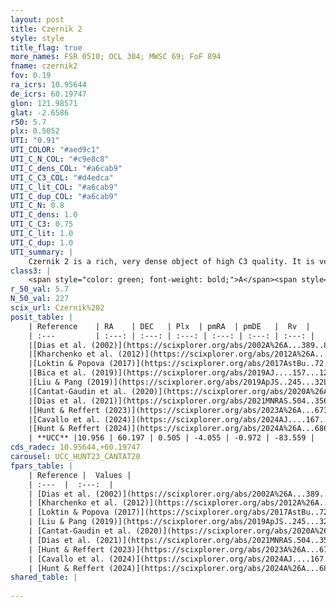 ```yaml
---
layout: post
title: Czernik 2
style: style
title_flag: true
more_names: FSR 0510; OCL 304; MWSC 69; FoF 894
fname: czernik2
fov: 0.19
ra_icrs: 10.95644
de_icrs: 60.19747
glon: 121.98571
glat: -2.6586
r50: 5.7
plx: 0.5052
UTI: "0.91"
UTI_COLOR: "#aed9c1"
UTI_C_N_COL: "#c9e8c8"
UTI_C_dens_COL: "#a6cab9"
UTI_C_C3_COL: "#d4edca"
UTI_C_lit_COL: "#a6cab9"
UTI_C_dup_COL: "#a6cab9"
UTI_C_N: 0.8
UTI_C_dens: 1.0
UTI_C_C3: 0.75
UTI_C_lit: 1.0
UTI_C_dup: 1.0
UTI_summary: |
    Czernik 2 is a rich, very dense object of high C3 quality. It is very well-studied in the literature.
class3: |
    <span style="color: green; font-weight: bold;">A</span><span style="color: #FFC300; font-weight: bold;">B</span>
r_50_val: 5.7
N_50_val: 227
scix_url: Czernik%202
posit_table: |
    | Reference    | RA    | DEC   | Plx  | pmRA  | pmDE   |  Rv  |
    | :---         | :---: | :---: | :---: | :---: | :---: | :---: |
    |[Dias et al. (2002)](https://scixplorer.org/abs/2002A%26A...389..871D) | 10.925 | 60.15 | -- | -0.64 | -1.01 | -- |
    |[Kharchenko et al. (2012)](https://scixplorer.org/abs/2012A%26A...543A.156K) | 10.925 | 60.152 | -- | -0.71 | -1.0 | -- |
    |[Loktin & Popova (2017)](https://scixplorer.org/abs/2017AstBu..72..257L) | 10.92 | 60.15 | -- | -1.652 | -0.572 | -- |
    |[Bica et al. (2019)](https://scixplorer.org/abs/2019AJ....157...12B) | 10.926 | 60.197 | -- | -- | -- | -- |
    |[Liu & Pang (2019)](https://scixplorer.org/abs/2019ApJS..245...32L) | 10.951 | 60.182 | 0.496 | -4.052 | -0.963 | -- |
    |[Cantat-Gaudin et al. (2020)](https://scixplorer.org/abs/2020A%26A...640A...1C) | 10.952 | 60.197 | 0.495 | -4.06 | -0.905 | -- |
    |[Dias et al. (2021)](https://scixplorer.org/abs/2021MNRAS.504..356D) | 10.961 | 60.182 | 0.497 | -4.075 | -0.909 | -- |
    |[Hunt & Reffert (2023)](https://scixplorer.org/abs/2023A%26A...673A.114H) | 10.941 | 60.2 | 0.495 | -4.041 | -0.962 | -82.989 |
    |[Cavallo et al. (2024)](https://scixplorer.org/abs/2024AJ....167...12C) | 10.991 | 60.179 | 0.496 | -- | -- | -- |
    |[Hunt & Reffert (2024)](https://scixplorer.org/abs/2024A%26A...686A..42H) | 10.941 | 60.2 | 0.495 | -4.041 | -0.962 | -82.989 |
    | **UCC** |10.956 | 60.197 | 0.505 | -4.055 | -0.972 | -83.559 | 
cds_radec: 10.95644,+60.19747
carousel: UCC_HUNT23_CANTAT20
fpars_table: |
    | Reference |  Values |
    | :---  |  :---:  |
    | [Dias et al. (2002)](https://scixplorer.org/abs/2002A%26A...389..871D) | `E(B-V)=0.74, Dist=1775.0, Age=8.0` |
    | [Kharchenko et al. (2012)](https://scixplorer.org/abs/2012A%26A...543A.156K) | `e_bv=0.5, distance=4500, log_age=9.123` |
    | [Loktin & Popova (2017)](https://scixplorer.org/abs/2017AstBu..72..257L) | `E(B-V)=0.303, Dmod=11.15, logt=8.65` |
    | [Liu & Pang (2019)](https://scixplorer.org/abs/2019ApJS..245...32L) | `Age=1.59, Z=-1.0` |
    | [Cantat-Gaudin et al. (2020)](https://scixplorer.org/abs/2020A%26A...640A...1C) | `AVNN=1.41, DMNN=11.39, AgeNN=8.57` |
    | [Dias et al. (2021)](https://scixplorer.org/abs/2021MNRAS.504..356D) | `Av=1.889, Dist=1685, logage=8.468, [Fe/H]=-0.036` |
    | [Hunt & Reffert (2023)](https://scixplorer.org/abs/2023A%26A...673A.114H) | `AV50=1.687, diffAV50=2.025, MOD50=11.381, logAge50=8.497` |
    | [Cavallo et al. (2024)](https://scixplorer.org/abs/2024AJ....167...12C) | `AV50=1.73, dMod50=11.52, logAge50=8.64, [Fe/H]50=0.35` |
    | [Hunt & Reffert (2024)](https://scixplorer.org/abs/2024A%26A...686A..42H) | `MassJ=793.614` |
shared_table: |
    
---
```


